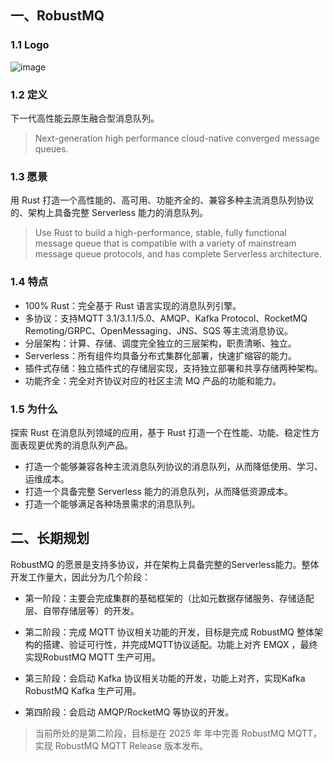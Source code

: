## 一、RobustMQ
### 1.1 Logo
![image](../../../docs/images/robustmq-logo.png)

### 1.2 定义
下一代高性能云原生融合型消息队列。
> Next-generation high performance cloud-native converged message queues.

### 1.3 愿景

用 Rust 打造一个高性能的、高可用、功能齐全的、兼容多种主流消息队列协议的、架构上具备完整 Serverless 能力的消息队列。

> Use Rust to build a high-performance, stable, fully functional message queue that is compatible with a variety of mainstream message queue protocols, and has complete Serverless architecture.

### 1.4 特点
- 100% Rust：完全基于 Rust 语言实现的消息队列引擎。
- 多协议：支持MQTT 3.1/3.1.1/5.0、AMQP、Kafka Protocol、RocketMQ Remoting/GRPC、OpenMessaging、JNS、SQS 等主流消息协议。
- 分层架构：计算、存储、调度完全独立的三层架构，职责清晰、独立。
- Serverless：所有组件均具备分布式集群化部署，快速扩缩容的能力。
- 插件式存储：独立插件式的存储层实现，支持独立部署和共享存储两种架构。
- 功能齐全：完全对齐协议对应的社区主流 MQ 产品的功能和能力。

### 1.5 为什么
探索 Rust 在消息队列领域的应用，基于 Rust 打造一个在性能、功能、稳定性方面表现更优秀的消息队列产品。
- 打造一个能够兼容各种主流消息队列协议的消息队列，从而降低使用、学习、运维成本。
- 打造一个具备完整 Serverless 能力的消息队列，从而降低资源成本。
- 打造一个能够满足各种场景需求的消息队列。


## 二、长期规划
RobustMQ 的愿景是支持多协议，并在架构上具备完整的Serverless能力。整体开发工作量大，因此分为几个阶段：

- 第一阶段：主要会完成集群的基础框架的（比如元数据存储服务、存储适配层、自带存储层等）的开发。

- 第二阶段：完成 MQTT 协议相关功能的开发，目标是完成 RobustMQ 整体架构的搭建、验证可行性，并完成MQTT协议适配。功能上对齐 EMQX ，最终实现RobustMQ MQTT 生产可用。

- 第三阶段：会启动 Kafka 协议相关功能的开发，功能上对齐，实现Kafka RobustMQ Kafka 生产可用。

- 第四阶段：会启动 AMQP/RocketMQ 等协议的开发。

> 当前所处的是第二阶段，目标是在 2025 年 年中完善 RobustMQ MQTT，实现 RobustMQ MQTT Release 版本发布。
